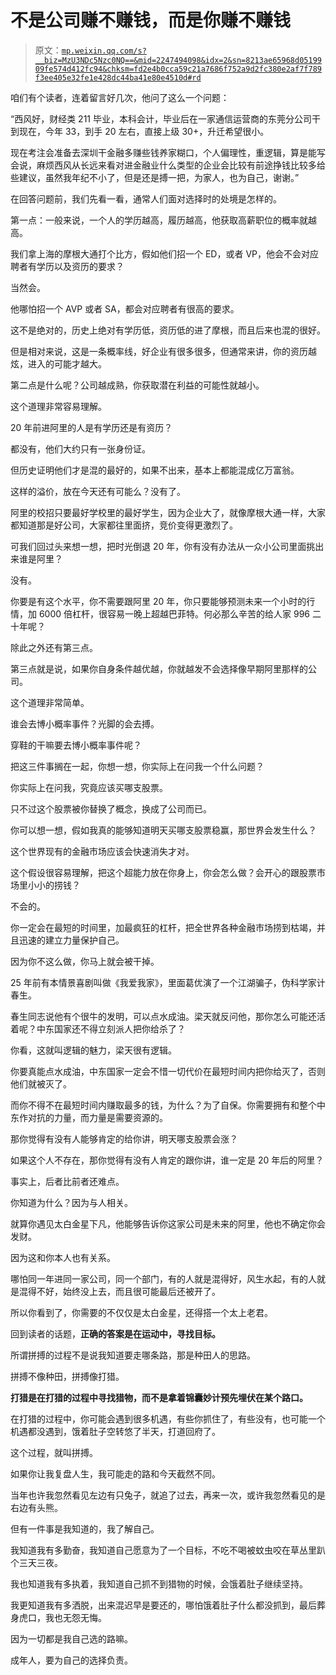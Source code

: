 # 不是公司赚不赚钱，而是你赚不赚钱

> 原文：[`mp.weixin.qq.com/s?__biz=MzU3NDc5Nzc0NQ==&mid=2247494098&idx=2&sn=8213ae65968d0519909fe574d412fc94&chksm=fd2e4b0cca59c21a7686f752a9d2fc380e2af7f789f3ee405e32fe1e428dc44ba41e80e4510d#rd`](http://mp.weixin.qq.com/s?__biz=MzU3NDc5Nzc0NQ==&mid=2247494098&idx=2&sn=8213ae65968d0519909fe574d412fc94&chksm=fd2e4b0cca59c21a7686f752a9d2fc380e2af7f789f3ee405e32fe1e428dc44ba41e80e4510d#rd)

咱们有个读者，连着留言好几次，他问了这么一个问题： 

“西风好，财经类 211 毕业，本科会计，毕业后在一家通信运营商的东莞分公司干到现在，今年 33，到手 20 左右，直接上级 30+，升迁希望很小。

现在考注会准备去深圳干金融多赚些钱养家糊口，个人偏理性，重逻辑，算是能写会说，麻烦西风从长远来看对进金融业什么类型的企业会比较有前途挣钱比较多给些建议，虽然我年纪不小了，但是还是搏一把，为家人，也为自己，谢谢。”

在回答问题前，我们先看一看，通常人们面对选择时的处境是怎样的。 

第一点：一般来说，一个人的学历越高，履历越高，他获取高薪职位的概率就越高。

我们拿上海的摩根大通打个比方，假如他们招一个 ED，或者 VP，他会不会对应聘者有学历以及资历的要求？ 

当然会。

他哪怕招一个 AVP 或者 SA，都会对应聘者有很高的要求。 

这不是绝对的，历史上绝对有学历低，资历低的进了摩根，而且后来也混的很好。 

但是相对来说，这是一条概率线，好企业有很多很多，但通常来讲，你的资历越炫，进入的可能才越大。

第二点是什么呢？公司越成熟，你获取潜在利益的可能性就越小。

这个道理非常容易理解。 

20 年前进阿里的人是有学历还是有资历？ 

都没有，他们大约只有一张身份证。

但历史证明他们才是混的最好的，如果不出来，基本上都能混成亿万富翁。

这样的溢价，放在今天还有可能么？没有了。

阿里的校招只要最好学校里的最好学生，因为企业大了，就像摩根大通一样，大家都知道那是好公司，大家都往里面挤，竞价变得更激烈了。 

可我们回过头来想一想，把时光倒退 20 年，你有没有办法从一众小公司里面挑出来谁是阿里？

没有。 

你要是有这个水平，你不需要跟阿里 20 年，你只要能够预测未来一个小时的行情，加 6000 倍杠杆，很容易一晚上超越巴菲特。何必那么辛苦的给人家 996 二十年呢？

除此之外还有第三点。 

第三点就是说，如果你自身条件越优越，你就越发不会选择像早期阿里那样的公司。

这个道理非常简单。 

谁会去博小概率事件？光脚的会去搏。 

穿鞋的干嘛要去博小概率事件呢？

把这三件事搁在一起，你想一想，你实际上在问我一个什么问题？ 

你实际上在问我，究竟应该买哪支股票。 

只不过这个股票被你替换了概念，换成了公司而已。 

你可以想一想，假如我真的能够知道明天买哪支股票稳赢，那世界会发生什么？ 

这个世界现有的金融市场应该会快速消失才对。

这个假设很容易理解，把这个超能力放在你身上，你会怎么做？会开心的跟股票市场里小小的捞钱？ 

不会的。

你一定会在最短的时间里，加最疯狂的杠杆，把全世界各种金融市场捞到枯竭，并且迅速的建立力量保护自己。

因为你不这么做，你马上就会被干掉。

25 年前有本情景喜剧叫做《我爱我家》，里面葛优演了一个江湖骗子，伪科学家计春生。 

春生同志说他有个很牛的发明，可以点水成油。梁天就反问他，那你怎么可能还活着呢？中东国家还不得立刻派人把你给杀了？

你看，这就叫逻辑的魅力，梁天很有逻辑。

你要真能点水成油，中东国家一定会不惜一切代价在最短时间内把你给灭了，否则他们就被灭了。 

而你不得不在最短时间内赚取最多的钱，为什么？为了自保。你需要拥有和整个中东作对抗的力量，而力量是需要资源的。

那你觉得有没有人能够肯定的给你讲，明天哪支股票会涨？

如果这个人不存在，那你觉得有没有人肯定的跟你讲，谁一定是 20 年后的阿里？

事实上，后者比前者还难点。 

你知道为什么？因为与人相关。

就算你遇见太白金星下凡，他能够告诉你这家公司是未来的阿里，他也不确定你会发财。 

因为这和你本人也有关系。

哪怕同一年进同一家公司，同一个部门，有的人就是混得好，风生水起，有的人就是混得不好，始终没上去，而且很可能最后还被开了。 

所以你看到了，你需要的不仅仅是太白金星，还得搭一个太上老君。 

回到读者的话题，**正确的答案是在运动中，寻找目标。** 

所谓拼搏的过程不是说我知道要走哪条路，那是种田人的思路。 

拼搏不像种田，拼搏像打猎。

**打猎是在打猎的过程中寻找猎物，而不是拿着锦囊妙计预先埋伏在某个路口。**

在打猎的过程中，你可能会遇到很多机遇，有些你抓住了，有些没有，也可能一个机遇都没遇到，饿着肚子空转悠了半天，打道回府了。 

这个过程，就叫拼搏。

如果你让我复盘人生，我可能走的路和今天截然不同。 

当年也许我忽然看见左边有只兔子，就追了过去，再来一次，或许我忽然看见的是右边有头熊。 

但有一件事是我知道的，我了解自己。 

我知道我有多勤奋，我知道自己愿意为了一个目标，不吃不喝被蚊虫咬在草丛里趴个三天三夜。

我也知道我有多执着，我知道自己抓不到猎物的时候，会饿着肚子继续坚持。 

我更知道我有多洒脱，出来混迟早是要还的，哪怕饿着肚子什么都没抓到，最后葬身虎口，我也无怨无悔。

因为一切都是我自己选的路嘛。

成年人，要为自己的选择负责。

<mp-qa class="js_uneditable custom_select_card qa_iframe" data-pluginname="insertquestion" data-id="1568604583071956993" data-bizuin="MzU3NDc5Nzc0NQ==" data-title="留言区"></mp-qa>